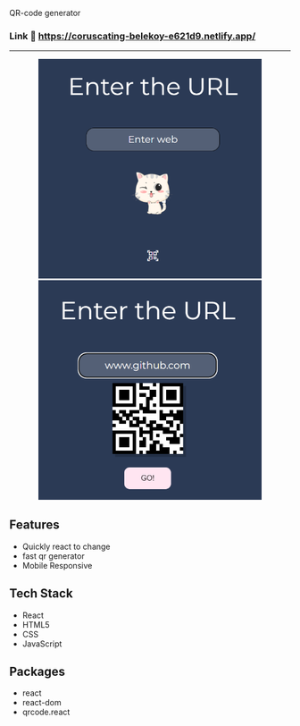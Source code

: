 QR-code generator

### Link :link: https://coruscating-belekoy-e621d9.netlify.app/



---

<div align="center">
<img src="./demo1.png" width="400">
<br>
<img src="./demo2.png" width="400">
</div>

## Features

- Quickly react to change
- fast qr generator
- Mobile Responsive



## Tech Stack

- React
- HTML5
- CSS
- JavaScript

## Packages

- react
- react-dom
- qrcode.react
